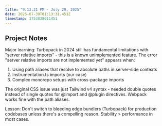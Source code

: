 ```yaml
---
title: "9:13:31 PM - July 29, 2025"
date: 2025-07-30T01:13:31.451Z
timestamp: 1753838011451
---
```


## Project Notes

Major learning: Turbopack in 2024 still has fundamental limitations with "server relative imports" - this is a known unimplemented feature. The error "server relative imports are not implemented yet" appears when:

1. Using path aliases that resolve to absolute paths in server-side contexts
2. Instrumentation.ts imports (our case)  
3. Complex monorepo setups with cross-package imports

The original CSS issue was just Tailwind v4 syntax - needed double quotes instead of single quotes for @import and @plugin directives. Webpack works fine with the path aliases.

Lesson: Don't switch to bleeding edge bundlers (Turbopack) for production codebases unless there's a compelling reason. Stability > performance in most cases.
